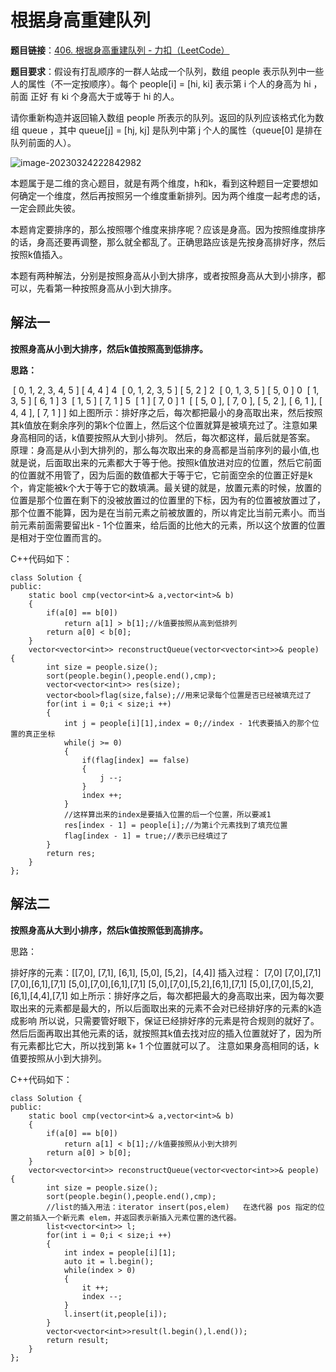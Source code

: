 # 根据身高重建队列

**题目链接**：[406. 根据身高重建队列 - 力扣（LeetCode）](https://leetcode.cn/problems/queue-reconstruction-by-height/)

**题目要求**：假设有打乱顺序的一群人站成一个队列，数组 people 表示队列中一些人的属性（不一定按顺序）。每个 people[i] = [hi, ki] 表示第 i 个人的身高为 hi ，前面 正好 有 ki 个身高大于或等于 hi 的人。

请你重新构造并返回输入数组 people 所表示的队列。返回的队列应该格式化为数组 queue ，其中 queue[j] = [hj, kj] 是队列中第 j 个人的属性（queue[0] 是排在队列前面的人）。

![image-20230324222842982](C:\Users\Administrator\AppData\Roaming\Typora\typora-user-images\image-20230324222842982.png)

本题属于是二维的贪心题目，就是有两个维度，h和k，看到这种题目一定要想如何确定一个维度，然后再按照另一个维度重新排列。因为两个维度一起考虑的话，一定会顾此失彼。

本题肯定要排序的，那么按照哪个维度来排序呢？应该是身高。因为按照维度排序的话，身高还要再调整，那么就全都乱了。正确思路应该是先按身高排好序，然后按照k值插入。

本题有两种解法，分别是按照身高从小到大排序，或者按照身高从大到小排序，都可以，先看第一种按照身高从小到大排序。

## 解法一

**按照身高从小到大排序，然后k值按照高到低排序。**

**思路：**

​		[ 0, 1, 2, 3, 4, 5 ] [ 4, 4 ] 4
​        [ 0, 1, 2, 3, 5 ]    [ 5, 2 ] 2
​        [ 0, 1, 3, 5 ]       [ 5, 0 ] 0
​        [ 1, 3, 5 ]          [ 6, 1 ] 3
​        [ 1, 5 ]             [ 7, 1 ] 5
​        [ 1 ]                [ 7, 0 ] 1
​        [ [ 5, 0 ], [ 7, 0 ], [ 5, 2 ], [ 6, 1 ], [ 4, 4 ], [ 7, 1 ] ]
​        如上图所示：排好序之后，每次都把最小的身高取出来，然后按照其k值放在剩余序列的第k个位置上，然后这个位置就算是被填充过了。
​        注意如果身高相同的话，k值要按照从大到小排列。
​        然后，每次都这样，最后就是答案。
​        原理：身高是从小到大排列的，那么每次取出来的身高都是当前序列的最小值,也就是说，后面取出来的元素都大于等于他。
​        按照k值放进对应的位置，然后它前面的位置就不用管了，因为后面的数值都大于等于它，它前面空余的位置正好是k个，肯定能被k个大于等于它的数填满。
​        最关键的就是，放置元素的时候，放置的位置是那个位置在剩下的没被放置过的位置里的下标，因为有的位置被放置过了，那个位置不能算，因为是在当前元素之前被放置的，所以肯定比当前元素小。
​        而当前元素前面需要留出k - 1个位置来，给后面的比他大的元素，所以这个放置的位置是相对于空位置而言的。

C++代码如下：

```
class Solution {
public:
    static bool cmp(vector<int>& a,vector<int>& b)
    {
        if(a[0] == b[0])
            return a[1] > b[1];//k值要按照从高到低排列
        return a[0] < b[0];
    }
    vector<vector<int>> reconstructQueue(vector<vector<int>>& people) {
        int size = people.size();
        sort(people.begin(),people.end(),cmp);
        vector<vector<int>> res(size);
        vector<bool>flag(size,false);//用来记录每个位置是否已经被填充过了
        for(int i = 0;i < size;i ++)
        {
            int j = people[i][1],index = 0;//index - 1代表要插入的那个位置的真正坐标
            while(j >= 0)
            {
                if(flag[index] == false)
                {
                    j --;
                }
                index ++;
            }
            //这样算出来的index是要插入位置的后一个位置，所以要减1
            res[index - 1] = people[i];//为第i个元素找到了填充位置
            flag[index - 1] = true;//表示已经填过了
        }
        return res;
    }
};
```

## 解法二

**按照身高从大到小排序，然后k值按照低到高排序。**

思路：

排好序的元素：[[7,0], [7,1], [6,1], [5,0], [5,2]，[4,4]]
        插入过程：
        [7,0]
        [7,0],[7,1]
        [7,0],[6,1],[7,1]
        [5,0],[7,0],[6,1],[7,1]
        [5,0],[7,0],[5,2],[6,1],[7,1]
        [5,0],[7,0],[5,2],[6,1],[4,4],[7,1]
        如上所示：排好序之后，每次都把最大的身高取出来，因为每次要取出来的元素都是最大的，所以后面取出来的元素不会对已经排好序的元素的k造成影响
        所以说，只需要管好眼下，保证已经排好序的元素是符合规则的就好了。
        然后后面再取出其他元素的话，就按照其k值去找对应的插入位置就好了，因为所有元素都比它大，所以找到第 k+ 1 个位置就可以了。
        注意如果身高相同的话，k值要按照从小到大排列。

C++代码如下：

```
class Solution {
public:
    static bool cmp(vector<int>& a,vector<int>& b)
    {
        if(a[0] == b[0])
            return a[1] < b[1];//k值要按照从小到大排列
        return a[0] > b[0];
    }
    vector<vector<int>> reconstructQueue(vector<vector<int>>& people) {
        int size = people.size();
        sort(people.begin(),people.end(),cmp);
        //list的插入用法：iterator insert(pos,elem)	在迭代器 pos 指定的位置之前插入一个新元素 elem，并返回表示新插入元素位置的迭代器。
        list<vector<int>> l;
        for(int i = 0;i < size;i ++)
        {
            int index = people[i][1];
            auto it = l.begin();
            while(index > 0)
            {
                it ++;
                index --;
            }
            l.insert(it,people[i]);
        }
        vector<vector<int>>result(l.begin(),l.end());
        return result;
    }
};
```

